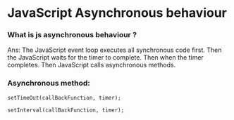 # JavaScript Asynchronous behaviour

### What is js asynchronous behaviour ?

Ans: The JavaScript event loop executes all synchronous code first.
Then the JavaScript waits for the timer to complete. Then when the timer completes. Then
JavaScript calls asynchronous methods.

### Asynchronous method:
    setTimeOut(callBackFunction, timer);

    setInterval(callBackFunction, timer); 